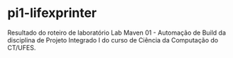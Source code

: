 # pi1-lifexprinter
Resultado do roteiro de laboratório Lab Maven 01 - Automação de Build da disciplina de Projeto Integrado I do curso de Ciência da Computação do CT/UFES.
